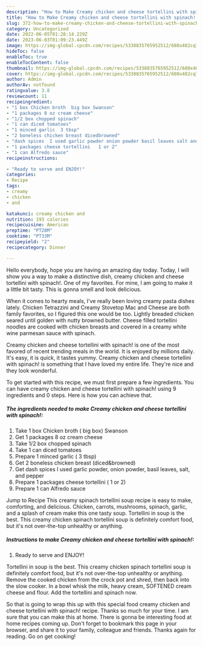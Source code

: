 ```yaml
---
description: "How to Make Creamy chicken and cheese tortellini with spinach! yang Delicious"
title: "How to Make Creamy chicken and cheese tortellini with spinach! yang Delicious"
slug: 372-how-to-make-creamy-chicken-and-cheese-tortellini-with-spinach-yang-delicious
category: Uncategorized
date: 2022-06-05T01:28:14.229Z
date: 2023-06-03T01:09:23.449Z
image: https://img-global.cpcdn.com/recipes/5338835765952512/680x482cq70/creamy-chicken-and-cheese-tortellini-with-spinach-recipe-main-photo.jpg
hideToc: false
enableToc: true
enableTocContent: false
thumbnail: https://img-global.cpcdn.com/recipes/5338835765952512/680x482cq70/creamy-chicken-and-cheese-tortellini-with-spinach-recipe-main-photo.jpg
cover: https://img-global.cpcdn.com/recipes/5338835765952512/680x482cq70/creamy-chicken-and-cheese-tortellini-with-spinach-recipe-main-photo.jpg
author: Admin
authorAv: notfound
ratingvalue: 3.8
reviewcount: 11
recipeingredient:
- "1 box Chicken broth  big box Swanson"
- "1 packages 8 oz cream cheese"
- "1/2 box chopped spinach"
- "1 can diced tomatoes"
- "1 minced garlic  3 tbsp"
- "2 boneless chicken breast dicedbrowned"
- "dash spices  I used garlic powder onion powder basil leaves salt and pepper"
- "1 packages cheese tortellini   1 or 2"
- "1 can Alfredo sauce"
recipeinstructions:

- "Ready to serve and ENJOY!"
categories:
- Recipe
tags:
- creamy
- chicken
- and

katakunci: creamy chicken and 
nutrition: 193 calories
recipecuisine: American
preptime: "PT28M"
cooktime: "PT33M"
recipeyield: "2"
recipecategory: Dinner

---
```



Hello everybody, hope you are having an amazing day today. Today, I will show you a way to make a distinctive dish, creamy chicken and cheese tortellini with spinach!. One of my favorites. For mine, I am going to make it a little bit tasty. This is gonna smell and look delicious.

When it comes to hearty meals, I&#39;ve really been loving creamy pasta dishes lately. Chicken Tetrazzini and Creamy Stovetop Mac and Cheese are both family favorites, so I figured this one would be too. Lightly breaded chicken seared until golden with nutty browned butter. Cheese filled tortellini noodles are cooked with chicken breasts and covered in a creamy white wine parmesan sauce with spinach.

Creamy chicken and cheese tortellini with spinach! is one of the most favored of recent trending meals in the world. It is enjoyed by millions daily. It's easy, it is quick, it tastes yummy. Creamy chicken and cheese tortellini with spinach! is something that I have loved my entire life. They're nice and they look wonderful.


To get started with this recipe, we must first prepare a few ingredients. You can have creamy chicken and cheese tortellini with spinach! using 9 ingredients and 0 steps. Here is how you can achieve that.

<!--inarticleads1-->

##### The ingredients needed to make Creamy chicken and cheese tortellini with spinach!:

1. Take 1 box Chicken broth ( big box) Swanson
1. Get 1 packages 8 oz cream cheese
1. Take 1/2 box chopped spinach
1. Take 1 can diced tomatoes
1. Prepare 1 minced garlic ( 3 tbsp)
1. Get 2 boneless chicken breast (diced&amp;browned)
1. Get dash spices  I used garlic powder, onion powder, basil leaves, salt, and pepper
1. Prepare 1 packages cheese tortellini  ( 1 or 2)
1. Prepare 1 can Alfredo sauce


Jump to Recipe This creamy spinach tortellini soup recipe is easy to make, comforting, and delicious. Chicken, carrots, mushrooms, spinach, garlic, and a splash of cream make this one tasty soup. Tortellini in soup is the best. This creamy chicken spinach tortellini soup is definitely comfort food, but it&#39;s not over-the-top unhealthy or anything. 

<!--inarticleads2-->

##### Instructions to make Creamy chicken and cheese tortellini with spinach!:


1. Ready to serve and ENJOY!

Tortellini in soup is the best. This creamy chicken spinach tortellini soup is definitely comfort food, but it&#39;s not over-the-top unhealthy or anything. Remove the cooked chicken from the crock pot and shred, then back into the slow cooker. In a bowl whisk the milk, heavy cream, SOFTENED cream cheese and flour. Add the tortellini and spinach now. 

So that is going to wrap this up with this special food creamy chicken and cheese tortellini with spinach! recipe. Thanks so much for your time. I am sure that you can make this at home. There is gonna be interesting food at home recipes coming up. Don't forget to bookmark this page in your browser, and share it to your family, colleague and friends. Thanks again for reading. Go on get cooking!
